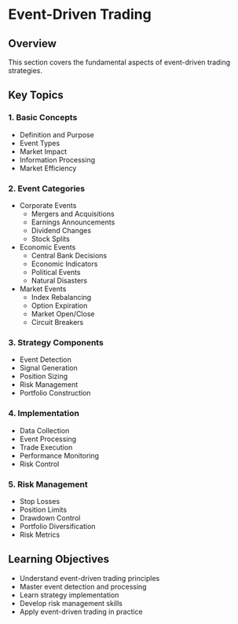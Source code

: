 # Event-Driven Trading

## Overview
This section covers the fundamental aspects of event-driven trading strategies.

## Key Topics

### 1. Basic Concepts
- Definition and Purpose
- Event Types
- Market Impact
- Information Processing
- Market Efficiency

### 2. Event Categories
- Corporate Events
  - Mergers and Acquisitions
  - Earnings Announcements
  - Dividend Changes
  - Stock Splits
- Economic Events
  - Central Bank Decisions
  - Economic Indicators
  - Political Events
  - Natural Disasters
- Market Events
  - Index Rebalancing
  - Option Expiration
  - Market Open/Close
  - Circuit Breakers

### 3. Strategy Components
- Event Detection
- Signal Generation
- Position Sizing
- Risk Management
- Portfolio Construction

### 4. Implementation
- Data Collection
- Event Processing
- Trade Execution
- Performance Monitoring
- Risk Control

### 5. Risk Management
- Stop Losses
- Position Limits
- Drawdown Control
- Portfolio Diversification
- Risk Metrics

## Learning Objectives
- Understand event-driven trading principles
- Master event detection and processing
- Learn strategy implementation
- Develop risk management skills
- Apply event-driven trading in practice 